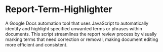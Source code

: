 # Report-Term-Highlighter
A Google Docs automation tool that uses JavaScript to automatically identify and highlight specified unwanted terms or phrases within documents. This script streamlines the report review process by visually marking terms that need correction or removal, making document editing more efficient and consistent.
